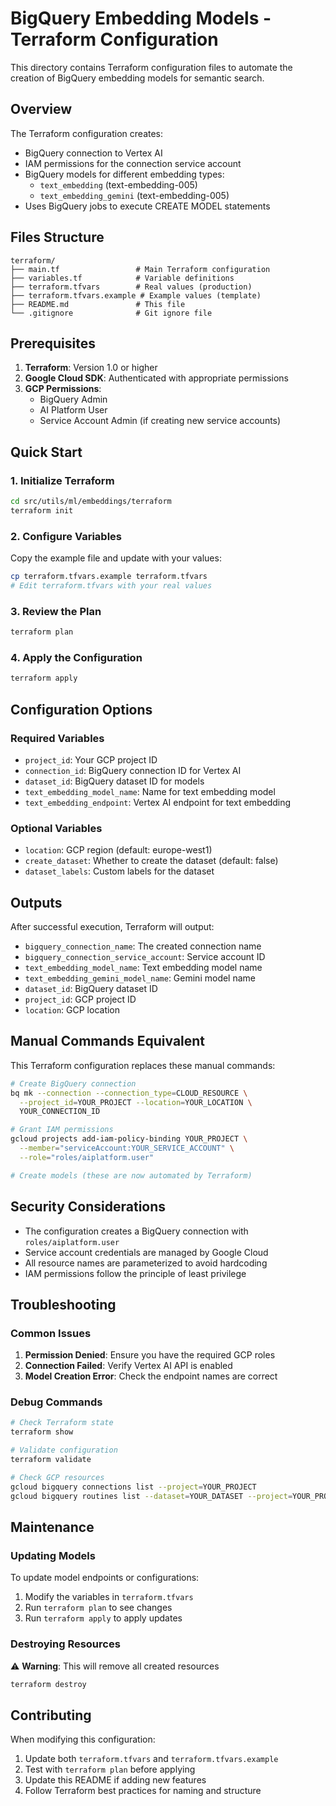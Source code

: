 # BigQuery Embedding Models - Terraform Configuration

This directory contains Terraform configuration files to automate the creation of BigQuery embedding models for semantic search.

## Overview

The Terraform configuration creates:
- BigQuery connection to Vertex AI
- IAM permissions for the connection service account
- BigQuery models for different embedding types:
  - `text_embedding` (text-embedding-005)
  - `text_embedding_gemini` (text-embedding-005)
- Uses BigQuery jobs to execute CREATE MODEL statements

## Files Structure

```
terraform/
├── main.tf                 # Main Terraform configuration
├── variables.tf            # Variable definitions
├── terraform.tfvars        # Real values (production)
├── terraform.tfvars.example # Example values (template)
├── README.md               # This file
└── .gitignore              # Git ignore file
```

## Prerequisites

1. **Terraform**: Version 1.0 or higher
2. **Google Cloud SDK**: Authenticated with appropriate permissions
3. **GCP Permissions**: 
   - BigQuery Admin
   - AI Platform User
   - Service Account Admin (if creating new service accounts)

## Quick Start

### 1. Initialize Terraform

```bash
cd src/utils/ml/embeddings/terraform
terraform init
```

### 2. Configure Variables

Copy the example file and update with your values:

```bash
cp terraform.tfvars.example terraform.tfvars
# Edit terraform.tfvars with your real values
```

### 3. Review the Plan

```bash
terraform plan
```

### 4. Apply the Configuration

```bash
terraform apply
```

## Configuration Options

### Required Variables

- `project_id`: Your GCP project ID
- `connection_id`: BigQuery connection ID for Vertex AI
- `dataset_id`: BigQuery dataset ID for models
- `text_embedding_model_name`: Name for text embedding model
- `text_embedding_endpoint`: Vertex AI endpoint for text embedding

### Optional Variables

- `location`: GCP region (default: europe-west1)
- `create_dataset`: Whether to create the dataset (default: false)
- `dataset_labels`: Custom labels for the dataset

## Outputs

After successful execution, Terraform will output:

- `bigquery_connection_name`: The created connection name
- `bigquery_connection_service_account`: Service account ID
- `text_embedding_model_name`: Text embedding model name
- `text_embedding_gemini_model_name`: Gemini model name
- `dataset_id`: BigQuery dataset ID
- `project_id`: GCP project ID
- `location`: GCP location

## Manual Commands Equivalent

This Terraform configuration replaces these manual commands:

```bash
# Create BigQuery connection
bq mk --connection --connection_type=CLOUD_RESOURCE \
  --project_id=YOUR_PROJECT --location=YOUR_LOCATION \
  YOUR_CONNECTION_ID

# Grant IAM permissions
gcloud projects add-iam-policy-binding YOUR_PROJECT \
  --member="serviceAccount:YOUR_SERVICE_ACCOUNT" \
  --role="roles/aiplatform.user"

# Create models (these are now automated by Terraform)
```

## Security Considerations

- The configuration creates a BigQuery connection with `roles/aiplatform.user`
- Service account credentials are managed by Google Cloud
- All resource names are parameterized to avoid hardcoding
- IAM permissions follow the principle of least privilege

## Troubleshooting

### Common Issues

1. **Permission Denied**: Ensure you have the required GCP roles
2. **Connection Failed**: Verify Vertex AI API is enabled
3. **Model Creation Error**: Check the endpoint names are correct

### Debug Commands

```bash
# Check Terraform state
terraform show

# Validate configuration
terraform validate

# Check GCP resources
gcloud bigquery connections list --project=YOUR_PROJECT
gcloud bigquery routines list --dataset=YOUR_DATASET --project=YOUR_PROJECT
```

## Maintenance

### Updating Models

To update model endpoints or configurations:

1. Modify the variables in `terraform.tfvars`
2. Run `terraform plan` to see changes
3. Run `terraform apply` to apply updates

### Destroying Resources

⚠️ **Warning**: This will remove all created resources

```bash
terraform destroy
```

## Contributing

When modifying this configuration:

1. Update both `terraform.tfvars` and `terraform.tfvars.example`
2. Test with `terraform plan` before applying
3. Update this README if adding new features
4. Follow Terraform best practices for naming and structure
